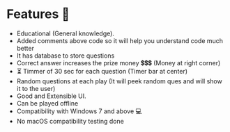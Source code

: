 # Features 🤍
- Educational (General knowledge).
- Added comments above code so it will help you understand code much better 
- It has database to store questions
- Correct answer increases the prize money 💲💲💲 (Money at right corner)
- ⏳ Timmer of 30 sec for each question (Timer bar at center)
- Random questions at each play (It will peek random ques and will show it to the user)
- Good and Extensible UI.
- Can be played offline 
- Compatibility with Windows 7 and above 💻
- No macOS compatibility testing done
